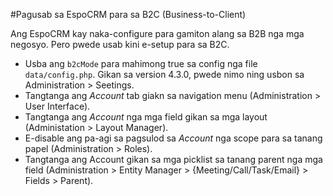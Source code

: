 #Pagusab sa EspoCRM para sa B2C (Business-to-Client)

Ang EspoCRM kay naka-configure para gamiton alang sa B2B nga mga negosyo. Pero pwede usab kini e-setup para sa B2C.

* Usba ang `b2cMode` para mahimong true sa config nga file `data/config.php`. Gikan sa version 4.3.0, pwede nimo ning usbon sa Administration > Seetings.
* Tangtanga ang *Account* tab giakn sa navigation menu (Administration > User Interface).
* Tangtanga ang *Account* nga mga field gikan sa mga layout (Administation > Layout Manager).
* E-disable ang pa-agi sa pagsulod sa *Account* nga scope para sa tanang papel (Administration > Roles).
* Tangtanga ang Account gikan sa mga picklist sa tanang parent nga mga field (Administration > Entity Manager > {Meeting/Call/Task/Email} > Fields > Parent).
